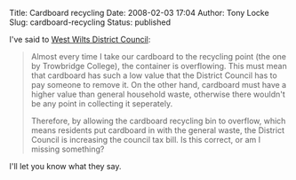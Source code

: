 Title: Cardboard recycling
Date: 2008-02-03 17:04
Author: Tony Locke
Slug: cardboard-recycling
Status: published

I've said to [West Wilts District Council](http://en.wikipedia.org/wiki/West_Wiltshire):

> Almost every time I take our cardboard to the recycling point (the one by Trowbridge College), the container is overflowing. This must mean that cardboard has such a low value that the District Council has to pay someone to remove it. On the other hand, cardboard must have a higher value than general household waste, otherwise there wouldn't be any point in collecting it seperately.  
>   
> Therefore, by allowing the cardboard recycling bin to overflow, which means residents put cardboard in with the general waste, the District Council is increasing the council tax bill. Is this correct, or am I missing something?

I'll let you know what they say.

